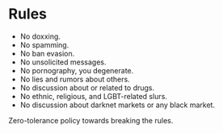 Rules
=====

* No doxxing.
* No spamming.
* No ban evasion.
* No unsolicited messages.
* No pornography, you degenerate.
* No lies and rumors about others.
* No discussion about or related to drugs.
* No ethnic, religious, and LGBT-related slurs.
* No discussion about darknet markets or any black market.

Zero-tolerance policy towards breaking the rules.
